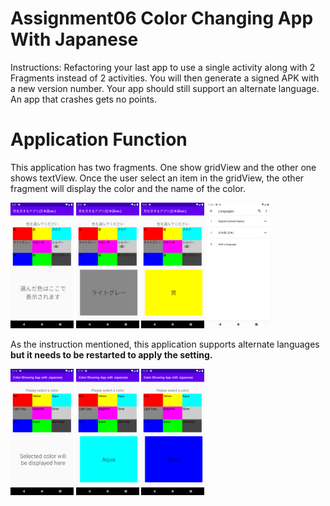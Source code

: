 ﻿

# Assignment06 Color Changing App With Japanese
Instructions:
Refactoring your last app to use a single activity along with 2 Fragments instead of 2 activities. You will then generate a signed APK with a new version number. Your app should still support an alternate language. An app that crashes gets no points.

# Application Function
This application has two fragments. One show gridView and the other one shows textView. Once the user select an item in the gridView, the other fragment will display the color and the name of the color.

<img src="Images/Japanese1.png" width="20%" />

<img src="Images/Japanese2.png" width="20%" />

<img src="Images/Japanese3.png" width="20%" />

<img src="Images/Japanese4.png" width="20%" />

As the instruction mentioned, this application supports alternate languages **but it needs to be restarted to apply the setting.**

<img src="Images/Japanese5.png" width="20%" />

<img src="Images/Japanese6.png" width="20%" />

<img src="Images/Japanese7.png" width="20%" />



